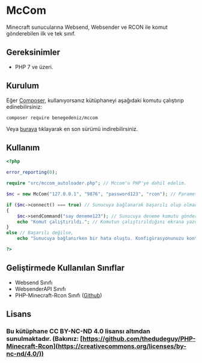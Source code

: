 
# McCom

Minecraft sunucularına Websend, Websender ve RCON ile komut gönderebilen ilk ve tek sınıf.


## Gereksinimler

 - PHP 7 ve üzeri.

## Kurulum

Eğer [Composer](https://getcomposer.org/), kullanıyorsanız kütüphaneyi aşağıdaki komutu çalıştırıp edinebilirsiniz:

```
composer require benegedeniz/mccom
```

Veya [buraya](https://github.com/BenEgeDeniz/McCom/releases) tıklayarak en son sürümü indirebilirsiniz.

## Kullanım

```php
<?php

error_reporting(0);

require "src/mccom_autoloader.php"; // Mccom'u PHP'ye dahil edelim.

$mc = new McCom("127.0.0.1", "9876", "password123", "rcon"); // Parametreler: {Sunucu IP}, {Port}, {Şifre}, {Bağlayıcı (Geçerli değerler: websend, websender, rcon)}

if ($mc->connect() === true) // Sunucuya bağlanarak başarılı olup olmadığını kontrol ediyoruz. Başarılıysa,
{
	$mc->sendCommand("say deneme123"); // Sunucuya deneme komutu gönderiyoruz.
	echo "Komut çalıştırıldı."; // Komutun çalıştırıldığını ekrana yazdırıyoruz.
}
else // Başarılı değilse,
	echo "Sunucuya bağlanırken bir hata oluştu. Konfigürasyonunuzu kontrol edin."; // Bağlantının başarısız olduğunu ekrana yazdırıyoruz.

?>
```

## Geliştirmede Kullanılan Sınıflar

- Websend Sınıfı
- WebsenderAPI Sınıfı
- PHP-Minecraft-Rcon Sınıfı ([Github](https://creativecommons.org/licenses/by-nc-nd/4.0/))

## Lisans

### Bu kütüphane CC BY-NC-ND 4.0 lisansı altından sunulmaktadır. (Bakınız:  [https://github.com/thedudeguy/PHP-Minecraft-Rcon](https://creativecommons.org/licenses/by-nc-nd/4.0/))
